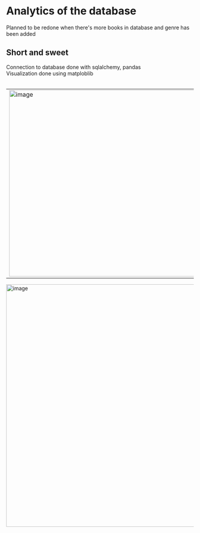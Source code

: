 # Analytics of the database
 Planned to be redone when there's more books in database and genre has been added<br>

 ## Short and sweet
Connection to database done with sqlalchemy, pandas<br>
Visualization done using matploblib <br><br>

<table>
  <tr>
    <td><img width="500" alt="image" src="https://github.com/user-attachments/assets/659b973a-5a25-4078-be0b-f9c3417ed8a4" /></td>
    <td><img width="500" alt="image" src="https://github.com/user-attachments/assets/0a37261f-144c-43fb-b0b4-efcd80aa8d7c" /></td>
  </tr>
</table>
<img width="800" height="650" alt="image" src="https://github.com/user-attachments/assets/ef1ee19d-aab6-4051-ad87-8f5f89703e8f" />
